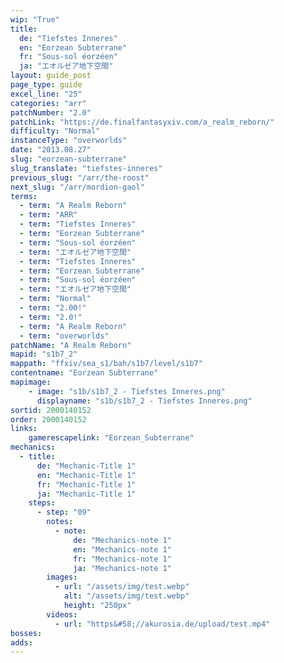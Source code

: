 ```yaml
---
wip: "True"
title:
  de: "Tiefstes Inneres"
  en: "Eorzean Subterrane"
  fr: "Sous-sol éorzéen"
  ja: "エオルゼア地下空間"
layout: guide_post
page_type: guide
excel_line: "25"
categories: "arr"
patchNumber: "2.0"
patchLink: "https://de.finalfantasyxiv.com/a_realm_reborn/"
difficulty: "Normal"
instanceType: "overworlds"
date: "2013.08.27"
slug: "eorzean-subterrane"
slug_translate: "tiefstes-inneres"
previous_slug: "/arr/the-roost"
next_slug: "/arr/mordion-gaol"
terms:
  - term: "A Realm Reborn"
  - term: "ARR"
  - term: "Tiefstes Inneres"
  - term: "Eorzean Subterrane"
  - term: "Sous-sol éorzéen"
  - term: "エオルゼア地下空間"
  - term: "Tiefstes Inneres"
  - term: "Eorzean Subterrane"
  - term: "Sous-sol éorzéen"
  - term: "エオルゼア地下空間"
  - term: "Normal"
  - term: "2.00!"
  - term: "2.0!"
  - term: "A Realm Reborn"
  - term: "overworlds"
patchName: "A Realm Reborn"
mapid: "s1b7_2"
mappath: "ffxiv/sea_s1/bah/s1b7/level/s1b7"
contentname: "Eorzean Subterrane"
mapimage:
    - image: "s1b/s1b7_2 - Tiefstes Inneres.png"
      displayname: "s1b/s1b7_2 - Tiefstes Inneres.png"
sortid: 2000140152
order: 2000140152
links:
    gamerescapelink: "Eorzean_Subterrane"
mechanics:
  - title:
      de: "Mechanic-Title 1"
      en: "Mechanic-Title 1"
      fr: "Mechanic-Title 1"
      ja: "Mechanic-Title 1"
    steps:
      - step: "09"
        notes:
          - note:
              de: "Mechanics-note 1"
              en: "Mechanics-note 1"
              fr: "Mechanics-note 1"
              ja: "Mechanics-note 1"
        images:
          - url: "/assets/img/test.webp"
            alt: "/assets/img/test.webp"
            height: "250px"
        videos:
          - url: "https&#58;//akurosia.de/upload/test.mp4"
bosses:
adds:
---
```

